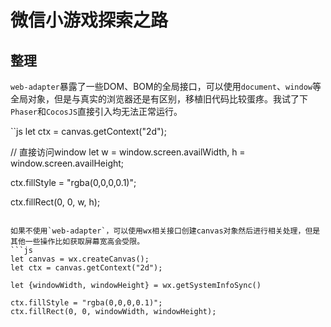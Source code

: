微信小游戏探索之路
=== 

## 整理
`web-adapter`暴露了一些DOM、BOM的全局接口，可以使用`document`、`window`等全局对象，但是与真实的浏览器还是有区别，移植旧代码比较蛋疼。我试了下`Phaser`和`CocosJS`直接引入均无法正常运行。

``js
let ctx = canvas.getContext("2d");

// 直接访问window
let w = window.screen.availWidth,
    h = window.screen.availHeight;

ctx.fillStyle = "rgba(0,0,0,0.1)";

ctx.fillRect(0, 0, w, h);
```

如果不使用`web-adapter`，可以使用wx相关接口创建canvas对象然后进行相关处理，但是其他一些操作比如获取屏幕宽高会受限。
```js
let canvas = wx.createCanvas();
let ctx = canvas.getContext("2d");

let {windowWidth, windowHeight} = wx.getSystemInfoSync()

ctx.fillStyle = "rgba(0,0,0,0.1)";
ctx.fillRect(0, 0, windowWidth, windowHeight);
```

